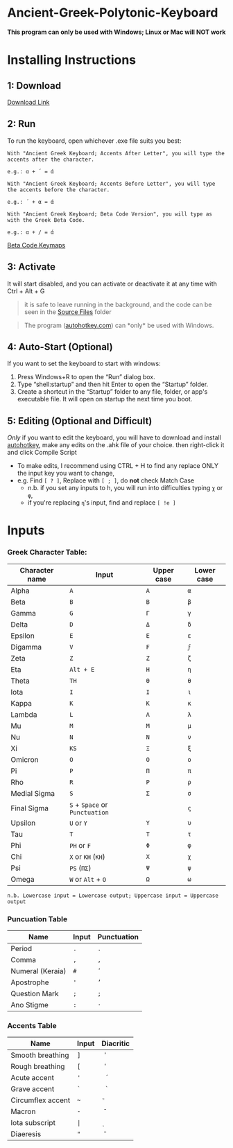 # Ancient-Greek-Polytonic-Keyboard

**This program can only be used with Windows; Linux or Mac will NOT work**

# Installing Instructions

## 1: Download
[Download Link](https://github.com/Ithemule/Ancient-Greek-Polytonic-Keyboard/archive/refs/heads/main.zip)


## 2: Run
To run the keyboard, open whichever .exe file suits you best:

	With "Ancient Greek Keyboard; Accents After Letter", you will type the accents after the character. 
	
	e.g.: α + ´ = ά

	With "Ancient Greek Keyboard; Accents Before Letter", you will type the accents before the character. 
	
	e.g.: ´ + α = ά

	With "Ancient Greek Keyboard; Beta Code Version", you will type as with the Greek Beta Code. 
	
	e.g.: α + / = ά
  
[Beta Code Keymaps](https://en.wikipedia.org/wiki/Beta_Code#Greek_alphabet)

## 3: Activate
It will start disabled, and you can activate or deactivate it at any time with Ctrl + Alt + G

>it is safe to leave running in the background, and the code can be seen in the [Source Files](https://github.com/Ithemule/Ancient-Greek-Polytonic-Keyboard/tree/main/Source%20Files) folder

>The program ([autohotkey.com](https://www.autohotkey.com/)) can \*only\* be used with Windows.

## 4: Auto-Start (Optional)
If you want to set the keyboard to start with windows:
1. Press Windows+R to open the “Run” dialog box.
2. Type “shell:startup” and then hit Enter to open the “Startup” folder.
3. Create a shortcut in the “Startup” folder to any file, folder, or app's executable file. It will open on startup the next time you boot.

## 5: Editing (Optional and Difficult)
*Only* if you want to edit the keyboard, you will have to download and install [autohotkey](https://www.autohotkey.com/), make any edits on the .ahk file of your choice. then right-click it and click Compile Script

- To make edits, I recommend using CTRL + H to find any replace ONLY the input key you want to change, 
 - e.g. Find `[ ? ]`, Replace with `[ ; ]`, do **not** check Match Case
   - n.b. if you set any inputs to h, you will run into difficulties typing `χ` or `φ`, 
    - if you're replacing `η`'s input, find and replace `[ !e ]`

# Inputs
### Greek Character Table:

| Character name | Input | Upper case | Lower case |
| --- | --- | --- | --- |
| Alpha | `A` | `Α` | `α` |
| Beta 	| `B` | `Β` | `β` |
| Gamma | `G` | `Γ` | `γ` |
| Delta | `D` | `Δ` | `δ` |
| Epsilon | `E` | `Ε` | `ε` |
| Digamma | `V` | `Ϝ` | `ϝ` |
| Zeta | `Z` | `Ζ` | `ζ` |
| Eta | `Alt + E` | `Η` | `η` |
| Theta | `TH` | `Θ` | `θ` |
| Iota | `I` | `Ι` | `ι` |
| Kappa | `K` | `Κ` | `κ` |
| Lambda | `L` | `Λ` | `λ` |
| Mu | `M` | `Μ` | `μ` |
| Nu | `N` | `Ν` | `ν` |
| Xi | `KS` | `Ξ` | `ξ` |
| Omicron | `O` | `Ο` | `ο` |
| Pi | `P` | `Π` | `π` |
| Rho | `R` | `Ρ` | `ρ` |
| Medial Sigma | `S` | `Σ` | `σ` |
| Final Sigma | `S` + `Space` or `Punctuation` |  | `ς` |
| Upsilon | `U` or `Y` | `Υ` | `υ` |
| Tau | `T` | `Τ` | `τ` |
| Phi | `PH` or `F` | `Φ` | `φ` |
| Chi | `X` or `KH` (`ΚΗ`) | `Χ` | `χ` |
| Psi | `PS` (`ΠΣ`) | `Ψ` | `ψ` |
| Omega | `W` or `Alt` + `O` | `Ω` | `ω` |

	n.b. Lowercase input = Lowercase output; Uppercase input = Uppercase output

### Puncuation Table

| Name | Input | Punctuation |
| --- | --- | --- |
| Period | `.` | `.` |
| Comma | `,` | `,` |
| Numeral (Keraia) | `#` | `ʹ` |
| Apostrophe | `'` | `’` |
| Question Mark | `;` | `;` |
| Ano Stigme | `:` | `·` |

### Accents Table

| Name | Input | Diacritic |
| --- | --- | --- |
| Smooth breathing | `]` |  ` ̓ ` |
| Rough breathing | `[` |  ` ̔ ` |
| Acute accent | `'` | ` ́ ` |
| Grave accent | `` ` `` | ` ̀ ` |
| Circumflex accent | `~` |  ` ͂ ` |
| Macron | `-` |  ` ̄ ` |
| Iota subscript | `\|` |  ` ͅ ` |
| Diaeresis | `"` |  ` ̈ ` |

